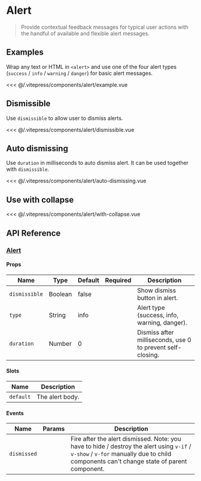 # Alert

> Provide contextual feedback messages for typical user actions with the handful of available and flexible alert messages.

## Examples

Wrap any text or HTML in `<alert>` and use one of the four alert types (`success` / `info` / `warning` / `danger`) for basic alert messages.

<alert-example/>

<<< @/.vitepress/components/alert/example.vue

## Dismissible

Use `dismissible` to allow user to dismiss alerts.

<alert-dismissible/>

<<< @/.vitepress/components/alert/dismissible.vue

## Auto dismissing

Use `duration` in milliseconds to auto dismiss alert. It can be used together with `dismissible`.

<alert-auto-dismissing/>

<<< @/.vitepress/components/alert/auto-dismissing.vue

## Use with collapse

<alert-with-collapse/>

<<< @/.vitepress/components/alert/with-collapse.vue

## API Reference

### [Alert](https://github.com/uiv-lib/uiv/blob/1.x/src/components/alert/Alert.vue)

#### Props

| Name          | Type    | Default | Required | Description                                                |
|---------------|---------|---------|----------|------------------------------------------------------------|
| `dismissible` | Boolean | false   |          | Show dismiss button in alert.                              |
| `type`        | String  | info    |          | Alert type (success, info, warning, danger).               |
| `duration`    | Number  | 0       |          | Dismiss after milliseconds, use 0 to prevent self-closing. |

#### Slots

| Name      | Description     |
|-----------|-----------------|
| `default` | The alert body. |

#### Events

| Name        | Params | Description                                                                                                                                                                           |
|-------------|--------|---------------------------------------------------------------------------------------------------------------------------------------------------------------------------------------|
| `dismissed` |        | Fire after the alert dismissed. Note: you have to hide / destroy the alert using `v-if` / `v-show` / `v-for` manually due to child components can't change state of parent component. |

